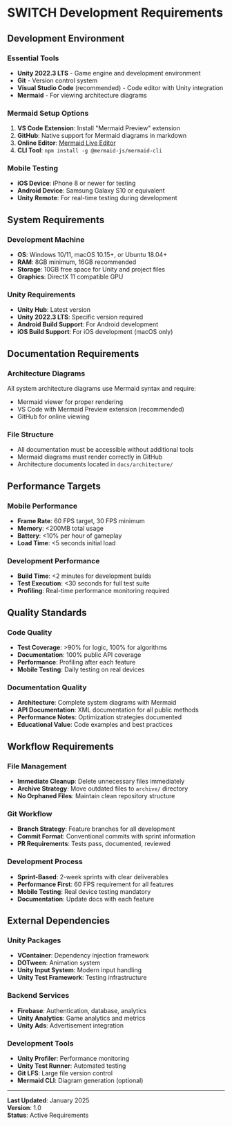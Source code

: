# SWITCH Development Requirements

## Development Environment

### Essential Tools
- **Unity 2022.3 LTS** - Game engine and development environment
- **Git** - Version control system
- **Visual Studio Code** (recommended) - Code editor with Unity integration
- **Mermaid** - For viewing architecture diagrams

### Mermaid Setup Options
1. **VS Code Extension**: Install "Mermaid Preview" extension
2. **GitHub**: Native support for Mermaid diagrams in markdown
3. **Online Editor**: [Mermaid Live Editor](https://mermaid.live/)
4. **CLI Tool**: `npm install -g @mermaid-js/mermaid-cli`

### Mobile Testing
- **iOS Device**: iPhone 8 or newer for testing
- **Android Device**: Samsung Galaxy S10 or equivalent
- **Unity Remote**: For real-time testing during development

## System Requirements

### Development Machine
- **OS**: Windows 10/11, macOS 10.15+, or Ubuntu 18.04+
- **RAM**: 8GB minimum, 16GB recommended
- **Storage**: 10GB free space for Unity and project files
- **Graphics**: DirectX 11 compatible GPU

### Unity Requirements
- **Unity Hub**: Latest version
- **Unity 2022.3 LTS**: Specific version required
- **Android Build Support**: For Android development
- **iOS Build Support**: For iOS development (macOS only)

## Documentation Requirements

### Architecture Diagrams
All system architecture diagrams use Mermaid syntax and require:
- Mermaid viewer for proper rendering
- VS Code with Mermaid Preview extension (recommended)
- GitHub for online viewing

### File Structure
- All documentation must be accessible without additional tools
- Mermaid diagrams must render correctly in GitHub
- Architecture documents located in `docs/architecture/`

## Performance Targets

### Mobile Performance
- **Frame Rate**: 60 FPS target, 30 FPS minimum
- **Memory**: <200MB total usage
- **Battery**: <10% per hour of gameplay
- **Load Time**: <5 seconds initial load

### Development Performance
- **Build Time**: <2 minutes for development builds
- **Test Execution**: <30 seconds for full test suite
- **Profiling**: Real-time performance monitoring required

## Quality Standards

### Code Quality
- **Test Coverage**: >90% for logic, 100% for algorithms
- **Documentation**: 100% public API coverage
- **Performance**: Profiling after each feature
- **Mobile Testing**: Daily testing on real devices

### Documentation Quality
- **Architecture**: Complete system diagrams with Mermaid
- **API Documentation**: XML documentation for all public methods
- **Performance Notes**: Optimization strategies documented
- **Educational Value**: Code examples and best practices

## Workflow Requirements

### File Management
- **Immediate Cleanup**: Delete unnecessary files immediately
- **Archive Strategy**: Move outdated files to `archive/` directory
- **No Orphaned Files**: Maintain clean repository structure

### Git Workflow
- **Branch Strategy**: Feature branches for all development
- **Commit Format**: Conventional commits with sprint information
- **PR Requirements**: Tests pass, documented, reviewed

### Development Process
- **Sprint-Based**: 2-week sprints with clear deliverables
- **Performance First**: 60 FPS requirement for all features
- **Mobile Testing**: Real device testing mandatory
- **Documentation**: Update docs with each feature

## External Dependencies

### Unity Packages
- **VContainer**: Dependency injection framework
- **DOTween**: Animation system
- **Unity Input System**: Modern input handling
- **Unity Test Framework**: Testing infrastructure

### Backend Services
- **Firebase**: Authentication, database, analytics
- **Unity Analytics**: Game analytics and metrics
- **Unity Ads**: Advertisement integration

### Development Tools
- **Unity Profiler**: Performance monitoring
- **Unity Test Runner**: Automated testing
- **Git LFS**: Large file version control
- **Mermaid CLI**: Diagram generation (optional)

---

**Last Updated**: January 2025  
**Version**: 1.0  
**Status**: Active Requirements
